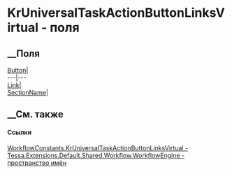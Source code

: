 # KrUniversalTaskActionButtonLinksVirtual - поля
##  __Поля
[Button](F_Tessa_Extensions_Default_Shared_Workflow_WorkflowEngine_WorkflowConstants_KrUniversalTaskActionButtonLinksVirtual_Button.htm)|  
---|---  
[Link](F_Tessa_Extensions_Default_Shared_Workflow_WorkflowEngine_WorkflowConstants_KrUniversalTaskActionButtonLinksVirtual_Link.htm)|  
[SectionName](F_Tessa_Extensions_Default_Shared_Workflow_WorkflowEngine_WorkflowConstants_KrUniversalTaskActionButtonLinksVirtual_SectionName.htm)|  
## __См. также
#### Ссылки
[WorkflowConstants.KrUniversalTaskActionButtonLinksVirtual -
](T_Tessa_Extensions_Default_Shared_Workflow_WorkflowEngine_WorkflowConstants_KrUniversalTaskActionButtonLinksVirtual.htm)
[Tessa.Extensions.Default.Shared.Workflow.WorkflowEngine - пространство
имён](N_Tessa_Extensions_Default_Shared_Workflow_WorkflowEngine.htm)
